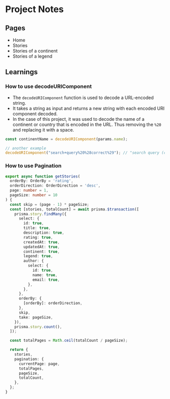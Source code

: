 # Project Notes

## Pages

- Home
- Stories
- Stories of a continent
- Stories of a legend

## Learnings

### How to use decodeURIComponent

- The `decodeURIComponent` function is used to decode a URL-encoded string.
- It takes a string as input and returns a new string with each encoded URI component decoded.
- In the case of this project, it was used to decode the name of a continent or country that is encoded in the URL. Thus removing the `%20` and replacing it with a space.

```ts
const continentName = decodeURIComponent(params.name);

// another example
decodeURIComponent("search+query%20%28correct%29"); // "search query (correct)"
```

### How to use Pagination

```ts
export async function getStories(
  orderBy: OrderBy = 'rating',
  orderDirection: OrderDirection = 'desc',
  page: number = 1,
  pageSize: number = 10
) {
  const skip = (page - 1) * pageSize;
  const [stories, totalCount] = await prisma.$transaction([
    prisma.story.findMany({
      select: {
        id: true,
        title: true,
        description: true,
        rating: true,
        createdAt: true,
        updatedAt: true,
        continent: true,
        legend: true,
        author: {
          select: {
            id: true,
            name: true,
            email: true,
          },
        },
      },
      orderBy: {
        [orderBy]: orderDirection,
      },
      skip,
      take: pageSize,
    }),
    prisma.story.count(),
  ]);

  const totalPages = Math.ceil(totalCount / pageSize);

  return {
    stories,
    pagination: {
      currentPage: page,
      totalPages,
      pageSize,
      totalCount,
    },
  };
}
```